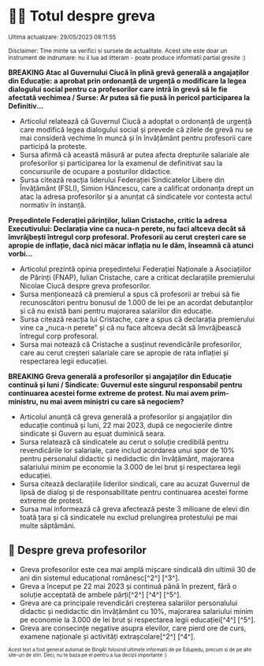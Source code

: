 # 👩‍🏫 Totul despre greva
<sub>Ultima actualizare: 29/05/2023 08:11:55</sub>

<sub>Disclaimer: Tine minte sa verifici si sursele de actualitate. Acest site este doar un instrument de indrumare: nu il lua ad litteram - poate produce informatii partial gresite :)</sub>

**BREAKING Atac al Guvernului Ciucă în plină grevă generală a angajaților din Educație: a aprobat prin ordonanță de urgență o modificare la legea dialogului social pentru ca profesorilor care intră în grevă să le fie afectată vechimea / Surse:  Ar putea să fie pusă în pericol participarea la Definitiv...**
- Articolul relatează că Guvernul Ciucă a adoptat o ordonanță de urgență care modifică legea dialogului social și prevede că zilele de grevă nu se mai consideră vechime în muncă și în învățământ pentru profesorii care participă la proteste.
- Sursa afirmă că această măsură ar putea afecta drepturile salariale ale profesorilor și participarea lor la examenul de definitivat sau la concursurile de ocupare a posturilor didactice.
- Sursa citează reacția liderului Federației Sindicatelor Libere din Învățământ (FSLI), Simion Hăncescu, care a calificat ordonanța drept un atac la adresa profesorilor și a anunțat că sindicatele vor contesta actul normativ în instanță.

**Președintele Federației părinților, Iulian Cristache, critic la adresa Executivului: Declarația vine ca nuca-n perete, nu faci altceva decât să îmvrăjbești întregul corp profesoral. Profesorii au cerut creșteri care se apropie de inflație, dacă nici măcar inflația nu le dăm, înseamnă că atunci vorbi...**
- Articolul prezintă opinia președintelui Federației Naționale a Asociațiilor de Părinți (FNAP), Iulian Cristache, care a criticat declarațiile premierului Nicolae Ciucă despre greva profesorilor.
- Sursa menționează că premierul a spus că profesorii ar trebui să fie recunoscători pentru bonusul de 1.000 de lei pe an acordat debutanților și că nu există bani pentru majorarea salariilor din educație.
- Sursa citează reacția lui Cristache, care a spus că declarația premierului vine ca „nuca-n perete” și că nu face altceva decât să îmvrăjbească întregul corp profesoral.
- Sursa mai notează că Cristache a susținut revendicările profesorilor, care au cerut creșteri salariale care se apropie de rata inflației și respectarea legii educației.

**BREAKING Greva generală a profesorilor și angajaților din Educație continuă și luni / Sindicate: Guvernul este singurul responsabil pentru continuarea acestei forme extreme de protest. Nu mai avem prim-ministru, nu mai avem miniștri cu care să negociem?**
- Articolul anunță că greva generală a profesorilor și angajaților din educație continuă și luni, 22 mai 2023, după ce negocierile dintre sindicate și Guvern au eșuat duminică seara.
- Sursa relatează că sindicatele au cerut o soluție credibilă pentru revendicările lor salariale, care includ acordarea unui spor de 10% pentru personalul didactic și nedidactic din învățământ, majorarea salariului minim pe economie la 3.000 de lei brut și respectarea legii educației.
- Sursa citează declarațiile liderilor sindicali, care au acuzat Guvernul de lipsă de dialog și de responsabilitate pentru continuarea acestei forme extreme de protest.
- Sursa mai informează că greva afectează peste 3 milioane de elevi din toată țara și că sindicatele nu exclud prelungirea protestului pe mai multe săptămâni.

## 🏫 Despre greva profesorilor
- Greva profesorilor este cea mai amplă mișcare sindicală din ultimii 30 de ani din sistemul educațional românesc[^2^] [^3^].
- Greva a început pe 22 mai 2023 și continuă până în prezent, fără o soluție acceptată de ambele părți[^2^] [^4^] [^5^].
- Greva are ca principale revendicări creșterea salariilor personalului didactic și nedidactic din învățământ cu 10%, majorarea salariului minim pe economie la 3.000 de lei brut și respectarea legii educației[^4^] [^5^].
- Greva are consecințe negative asupra elevilor, care pierd ore de curs, examene naționale și activități extrașcolare[^2^] [^4^].


<sub><sub>Acest text a fost generat automat de BingAI folosind ultimele informatii de pe Edupedu, precum si de pe alte site-uri de stiri. Deci, nu te baza pe el pentru a lua decizii importante :)</sub></sub>